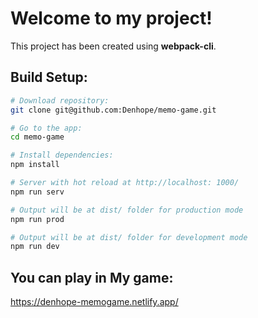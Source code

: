 # Welcome to my project!

This project has been created using **webpack-cli**.

## Build Setup:

```bash
# Download repository:
git clone git@github.com:Denhope/memo-game.git

# Go to the app:
cd memo-game

# Install dependencies:
npm install
```

```bash
# Server with hot reload at http://localhost: 1000/
npm run serv
```

```bash
# Output will be at dist/ folder for production mode
npm run prod
```

```bash
# Output will be at dist/ folder for development mode
npm run dev
```

## You can play in My game:
https://denhope-memogame.netlify.app/
